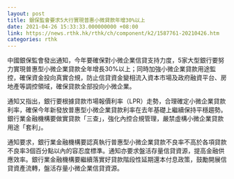 ```yaml
---
layout: post
title: 銀保監會要求5大行實現普惠小微貸款年增30%以上
date: 2021-04-26 15:33:33.000000000 +08:00
link: https://news.rthk.hk/rthk/ch/component/k2/1587761-20210426.htm
categories: rthk
---
```


中國銀保監會發出通知，今年要確保對小微企業信貸支持力度，5家大型銀行要努力實現普惠型小微企業貸款全年增長30%以上；同時加強小微企業貸款用途監控，確保資金投向真實合規，防止信貸資金變相流入資本市場及政府融資平台、房地產等調控領域，確保貸款全部投向小微企業。

通知又指出，銀行要根據貸款市場報價利率（LPR）走勢，合理確定小微企業貸款利率，確保今年新發放普惠型小微企業貸款利率在去年基礎上繼續保持平穩趨勢。銀行業金融機構要做實貸款「三查」，強化內控合規管理，嚴禁虛構小微企業貸款用途「套利」。

通知要求，銀行業金融機構要認真執行普惠型小微企業貸款不良率不高於各項貸款不良率3個百分點以內的容忍度標準。通知亦要求盤活存量信貸資源，提高金融供應效率。銀行業金融機構要繼續落實好貸款階段性延期還本付息政策，鼓勵開展信貸資產流轉，盤活存量小微企業信貸資源。
